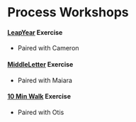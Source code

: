 # Process Workshops

#### [LeapYear](https://github.com/beca-g/Process-Workshops/tree/master/LeapYear) Exercise
- Paired with Cameron  

#### [MiddleLetter](https://github.com/beca-g/Process-Workshops/tree/master/Middle-letter) Exercise
- Paired with Maiara

#### [10 Min Walk](https://github.com/beca-g/Process-Workshops/tree/master/Walk) Exercise
- Paired with Otis  
